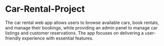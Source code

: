 # Car-Rental-Project
The car rental web app allows users to browse available cars, book rentals, and manage their bookings, while providing an admin panel to manage car listings and customer reservations. The app focuses on delivering a user-friendly experience with essential features.

